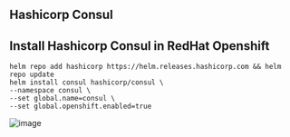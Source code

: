 ## Hashicorp Consul

## Install Hashicorp Consul in RedHat Openshift
```
helm repo add hashicorp https://helm.releases.hashicorp.com && helm repo update
helm install consul hashicorp/consul \
--namespace consul \
--set global.name=consul \
--set global.openshift.enabled=true
```
![image](https://github.com/user-attachments/assets/abddced4-90be-46a1-ba95-03a4a3bafe02)
